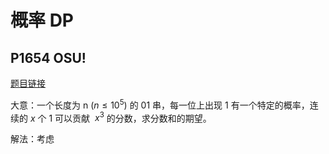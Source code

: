 # 概率 DP

## P1654 OSU!

[题目链接](https://www.luogu.com.cn/problem/P1654)

大意：一个长度为 n $(n\leq 10^5)$ 的 01 串，每一位上出现 1 有一个特定的概率，连续的 $x$ 个 $1$ 可以贡献  $x^3$ 的分数，求分数和的期望。

解法：考虑